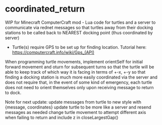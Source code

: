 # coordinated_return

WIP for Minecraft ComputerCraft mod - Lua code for turtles and a server to communicate via rednet messages so that turtles away from their docking stations to be called back to NEAREST docking point (thus coordinated by server)

- Turtle(s) require GPS to be set up for finding location. Tutorial here: https://computercraft.info/wiki/Gps_(API)

When programming turtle movements, implement orientSelf for initial forward movement and oturn for subsequent turns so that the turtle will be able to keep track of which way it is facing in terms of +-x, +-y so that finding a docking station is much more easily coordinated via the server and does not require that, in the event of some kind of emergency, each turtle does not need to orient themselves only upon receiving message to return to dock.

Note for next update:
update messages from turtle to new style with {message, coordinates}
update turtle to be more like a server and resend messages as needed
change turtle movement to attempt different axis when failing to return and include z in closeLargestGap()
